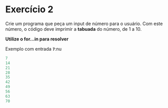 # Exercício 2

Crie um programa que peça um input de número para o usuário. Com este número, o código deve imprimir a **tabuada** do número, de 1 a 10.

**Utilize o for...in para resolver**

Exemplo com entrada **`7`**:nu
```jsx
7
14
21
28
35
42
49
56
63
70
```